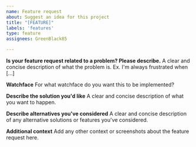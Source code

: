```yaml
---
name: Feature request
about: Suggest an idea for this project
title: "[FEATURE]"
labels: 'features'
type: feature
assignees: GreenBlack85

---
```


**Is your feature request related to a problem? Please describe.**
A clear and concise description of what the problem is. Ex. I'm always frustrated when [...]

**Watchface**
For what watchface do you want this to be implemented?

**Describe the solution you'd like**
A clear and concise description of what you want to happen.

**Describe alternatives you've considered**
A clear and concise description of any alternative solutions or features you've considered.

**Additional context**
Add any other context or screenshots about the feature request here.
